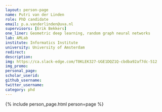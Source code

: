 ```yaml
---
layout: person-page
name: Putri van der Linden
role: PhD candidate
email: p.a.vanderlinden@uva.nl
supervisors: [Erik Bekkers]
one_liner: Geometric deep learning, random graph neural networks
lab: AMLab
institute: Informatics Institute
university: University of Amsterdam
redirect: 
description: 
img: https://ca.slack-edge.com/T0KLEK327-UGE1DQZ1Q-cbdba92af7dc-512
img_promo: 
personal_page: 
scholar_userid: 
github_username: 
twitter_username: 
category: phd 
---
```


{% include person_page.html person=page %}
